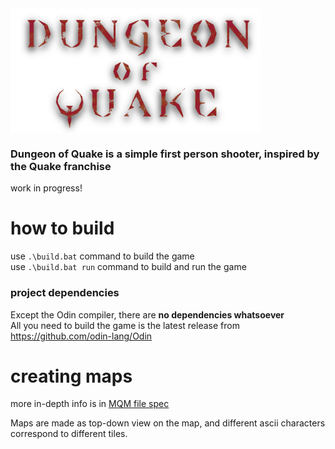 <img src="/build/textures/dungeon_of_quake_logo.png" width="400" align="center">  

### **Dungeon of Quake** is a simple first person shooter, inspired by the Quake franchise
work in progress!

# how to build
use `.\build.bat` command to build the game  
use `.\build.bat run` command to build and run the game  

### project dependencies
Except the Odin compiler, there are **no dependencies whatsoever**  
All you need to build the game is the latest release from https://github.com/odin-lang/Odin  

# creating maps
more in-depth info is in [MQM file spec](mqm_file_spec.txt)  

Maps are made as top-down view on the map, and different ascii characters correspond to different tiles.  
